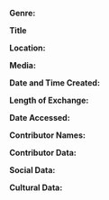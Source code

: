 **Genre:**

**Title**

**Location:**

**Media:**

**Date and Time Created:**

**Length of Exchange:**

**Date Accessed:**

**Contributor Names:**

**Contributor Data:**

**Social Data:**

**Cultural Data:**